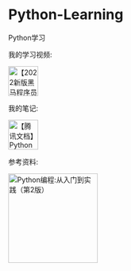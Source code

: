# Python-Learning

Python学习

我的学习视频:
<p>
<a href="https://www.bilibili.com/video/BV1qW4y1a7fU/">
<img src="https://upload.wikimedia.org/wikipedia/zh/b/bd/Bilibili_Logo_Blue.svg" height="60" alt="【2022新版黑马程序员python教程，8天python从入门到精通，学python看这套就够了】">
</a>
</p>

我的笔记:
<p>
<a href="https://docs.qq.com/doc/DZkR2VEF1VHVwR1Vw">
<img src="https://docs.gtimg.com/home/img/footer/logo-footer-78ea61.svg" height="60"  alt="【腾讯文档】Python从入门到进阶">
</a>
</p>

参考资料:
<p>
<a href="https://www.ituring.com.cn/book/2784">
<img src="https://file.ituring.com.cn/LargeCover/2008123a77c92b5a33e7" height="180" alt="Python编程:从入门到实践（第2版）">
</a>
</p>
